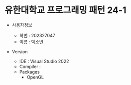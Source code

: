 # 유한대학교 프로그래밍 패턴 24-1
* 사용자정보

    * 학번 : 202327047
    * 이름 : 박소빈
* Version

    * IDE : Visual Studio 2022
    * Compiler :
    * Packages
      * OpenGL
